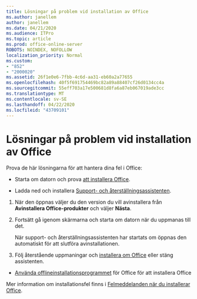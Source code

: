 ```yaml
---
title: Lösningar på problem vid installation av Office
ms.author: janellem
author: janellem
ms.date: 04/21/2020
ms.audience: ITPro
ms.topic: article
ms.prod: office-online-server
ROBOTS: NOINDEX, NOFOLLOW
localization_priority: Normal
ms.custom:
- "852"
- "2000020"
ms.assetid: 26f1e0e6-7fbb-4c6d-aa31-eb60a2a77655
ms.openlocfilehash: 40f5f691754469bc82a89a88407cf26d0134cc4a
ms.sourcegitcommit: 55eff703a17e500681d8fa6a87eb067019ade3cc
ms.translationtype: MT
ms.contentlocale: sv-SE
ms.lasthandoff: 04/22/2020
ms.locfileid: "43709101"
---
```

# <a name="solutions-for-issues-while-installing-office"></a>Lösningar på problem vid installation av Office

Prova de här lösningarna för att hantera dina fel i Office:
  
- Starta om datorn och prova [att installera Office](https://portal.office.com/OLS/MySoftware.aspx).

- Ladda ned och installera [Support- och återställningsassistenten](https://aka.ms/SARA-OfficeUninstall-Alchemy).

1. När den öppnas väljer du den version du vill avinstallera från **Avinstallera Office-produkter** och väljer **Nästa**.

2. Fortsätt gå igenom skärmarna och starta om datorn när du uppmanas till det.

    När support- och återställningsassistenten har startats om öppnas den automatiskt för att slutföra avinstallationen.

3. Följ återstående uppmaningar och [installera om Office](https://portal.office.com/OLS/MySoftware.aspx) eller stäng assistenten.

- [Använda offlineinstallationsprogrammet](https://support.office.com/article/f0a85fe7-118f-41cb-a791-d59cef96ad1c?wt.mc_id=Alchemy_ClientDIA) för Office för att installera Office

Mer information om installationsfel finns i [Felmeddelanden när du installerar Office](https://support.office.com/article/35ff2def-e0b2-4dac-9784-4cf212c1f6c2#BKMK_ErrorMessages).
  